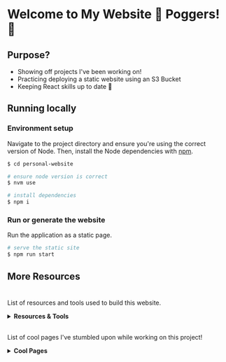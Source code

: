 # Welcome to My Website :cherry_blossom: Poggers! :cherry_blossom:


## Purpose?
- Showing off projects I've been working on!
- Practicing deploying a static website using an S3 Bucket
- Keeping React skills up to date :maple_leaf:


## Running locally
### Environment setup
Navigate to the project directory and ensure you're using the correct version of Node. Then, install the Node dependencies with [npm](https://www.npmjs.com/).
```bash
$ cd personal-website

# ensure node version is correct
$ nvm use

# install dependencies
$ npm i
```

### Run or generate the website
Run the application as a static page.

```bash
# serve the static site
$ npm run start
```

## More Resources
#

List of resources and tools used to build this website.
<details>
    <summary><b>Resources & Tools</b></summary>

- [React App](https://github.com/facebook/create-react-app) 

</details>
<br>

List of cool pages I've stumbled upon while working on this project!
<details>
<summary><b>Cool Pages</b></summary>

- [Markdown emotes](https://gist.github.com/rxaviers/7360908) 
- [Angel Uriot's Portfolio](https://www.angeluriot.com/portfolio/)

</details>